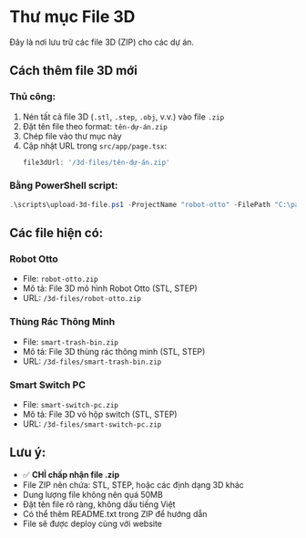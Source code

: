 # Thư mục File 3D

Đây là nơi lưu trữ các file 3D (ZIP) cho các dự án.

## Cách thêm file 3D mới

### Thủ công:
1. Nén tất cả file 3D (`.stl`, `.step`, `.obj`, v.v.) vào file `.zip`
2. Đặt tên file theo format: `tên-dự-án.zip`
3. Chép file vào thư mục này
4. Cập nhật URL trong `src/app/page.tsx`:
   ```typescript
   file3dUrl: '/3d-files/tên-dự-án.zip'
   ```

### Bằng PowerShell script:
```powershell
.\scripts\upload-3d-file.ps1 -ProjectName "robot-otto" -FilePath "C:\path\to\file.zip"
```

## Các file hiện có:

### Robot Otto
- File: `robot-otto.zip`
- Mô tả: File 3D mô hình Robot Otto (STL, STEP)
- URL: `/3d-files/robot-otto.zip`

### Thùng Rác Thông Minh
- File: `smart-trash-bin.zip`
- Mô tả: File 3D thùng rác thông minh (STL, STEP)
- URL: `/3d-files/smart-trash-bin.zip`

### Smart Switch PC
- File: `smart-switch-pc.zip`
- Mô tả: File 3D vỏ hộp switch (STL, STEP)
- URL: `/3d-files/smart-switch-pc.zip`

## Lưu ý:
- ✅ **CHỈ chấp nhận file .zip**
- File ZIP nên chứa: STL, STEP, hoặc các định dạng 3D khác
- Dung lượng file không nên quá 50MB
- Đặt tên file rõ ràng, không dấu tiếng Việt
- Có thể thêm README.txt trong ZIP để hướng dẫn
- File sẽ được deploy cùng với website
